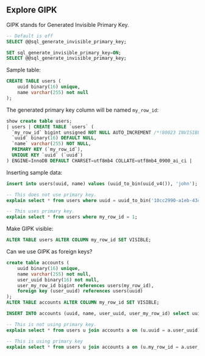 ## Explore GIPK

GIPK stands for Generated Invisible Primary Key.

```sql
-- Default is off
SELECT @@sql_generate_invisible_primary_key;

SET sql_generate_invisible_primary_key=ON;
SELECT @@sql_generate_invisible_primary_key;
```

Sample table:

```sql
CREATE TABLE users (
	uuid binary(16) unique,
	name varchar(255) not null
);
```

The generated primary key column will be named `my_row_id`:
```sql
show create table users;
| users | CREATE TABLE `users` (
  `my_row_id` bigint unsigned NOT NULL AUTO_INCREMENT /*!80023 INVISIBLE */,
  `uuid` binary(16) DEFAULT NULL,
  `name` varchar(255) NOT NULL,
  PRIMARY KEY (`my_row_id`),
  UNIQUE KEY `uuid` (`uuid`)
) ENGINE=InnoDB DEFAULT CHARSET=utf8mb4 COLLATE=utf8mb4_0900_ai_ci |
```

Inserting sample data:

```sql
insert into users(uuid, name) values (uuid_to_bin(uuid_v4()), 'john');

-- This does not use primary key.
explain select * from users where uuid = uuid_to_bin('10cc2990-a1eb-4348-9e8d-a5ac892567fc');

-- This uses primary key.
explain select * from users where my_row_id = 1;
```

Make GIPK visible:
```sql
ALTER TABLE users ALTER COLUMN my_row_id SET VISIBLE;
```

Can we use GIPK as foreign keys?

```sql
create table accounts (
	uuid binary(16) unique,
	name varchar(255) not null,
	user_uuid binary(16) not null,
	user_my_row_id bigint references users(my_row_id),
	foreign key (user_uuid) references users(uuid)
);
ALTER TABLE accounts ALTER COLUMN my_row_id SET VISIBLE;

INSERT INTO accounts (uuid, name, user_uuid, user_my_row_id) select uuid_to_bin(uuid_v4()), 'john''s account', uuid, my_row_id from users where name = 'john';

-- This is not using primary key.
explain select * from users u join accounts a on (u.uuid = a.user_uuid) \G;

-- This is using primary key
explain select * from users u join accounts a on (u.my_row_id = a.user_my_row_id) \G;
```
